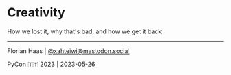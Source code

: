 # Creativity
How we lost it, why that's bad, and how we get it back

* * *

Florian Haas | [@xahteiwi@mastodon.social](https://mastodon.social/@xahteiwi)

PyCon 🇮🇹 2023 | 2023-05-26
